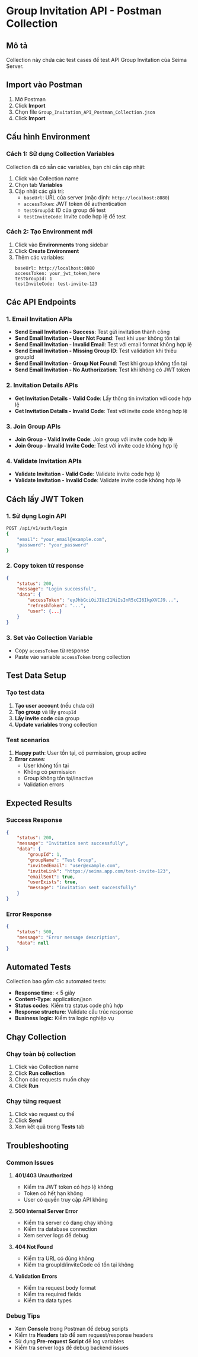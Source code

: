 # Group Invitation API - Postman Collection

## Mô tả
Collection này chứa các test cases để test API Group Invitation của Seima Server.

## Import vào Postman

1. Mở Postman
2. Click **Import** 
3. Chọn file `Group_Invitation_API_Postman_Collection.json`
4. Click **Import**

## Cấu hình Environment

### Cách 1: Sử dụng Collection Variables
Collection đã có sẵn các variables, bạn chỉ cần cập nhật:

1. Click vào Collection name
2. Chọn tab **Variables**
3. Cập nhật các giá trị:
   - `baseUrl`: URL của server (mặc định: `http://localhost:8080`)
   - `accessToken`: JWT token để authentication
   - `testGroupId`: ID của group để test
   - `testInviteCode`: Invite code hợp lệ để test

### Cách 2: Tạo Environment mới
1. Click vào **Environments** trong sidebar
2. Click **Create Environment**
3. Thêm các variables:
   ```
   baseUrl: http://localhost:8080
   accessToken: your_jwt_token_here
   testGroupId: 1
   testInviteCode: test-invite-123
   ```

## Các API Endpoints

### 1. Email Invitation APIs
- **Send Email Invitation - Success**: Test gửi invitation thành công
- **Send Email Invitation - User Not Found**: Test khi user không tồn tại
- **Send Email Invitation - Invalid Email**: Test với email format không hợp lệ
- **Send Email Invitation - Missing Group ID**: Test validation khi thiếu groupId
- **Send Email Invitation - Group Not Found**: Test khi group không tồn tại
- **Send Email Invitation - No Authorization**: Test khi không có JWT token

### 2. Invitation Details APIs
- **Get Invitation Details - Valid Code**: Lấy thông tin invitation với code hợp lệ
- **Get Invitation Details - Invalid Code**: Test với invite code không hợp lệ

### 3. Join Group APIs
- **Join Group - Valid Invite Code**: Join group với invite code hợp lệ
- **Join Group - Invalid Invite Code**: Test với invite code không hợp lệ

### 4. Validate Invitation APIs
- **Validate Invitation - Valid Code**: Validate invite code hợp lệ
- **Validate Invitation - Invalid Code**: Validate invite code không hợp lệ

## Cách lấy JWT Token

### 1. Sử dụng Login API
```bash
POST /api/v1/auth/login
{
    "email": "your_email@example.com",
    "password": "your_password"
}
```

### 2. Copy token từ response
```json
{
    "status": 200,
    "message": "Login successful",
    "data": {
        "accessToken": "eyJhbGciOiJIUzI1NiIsInR5cCI6IkpXVCJ9...",
        "refreshToken": "...",
        "user": {...}
    }
}
```

### 3. Set vào Collection Variable
- Copy `accessToken` từ response
- Paste vào variable `accessToken` trong collection

## Test Data Setup

### Tạo test data
1. **Tạo user account** (nếu chưa có)
2. **Tạo group** và lấy `groupId`
3. **Lấy invite code** của group
4. **Update variables** trong collection

### Test scenarios
1. **Happy path**: User tồn tại, có permission, group active
2. **Error cases**: 
   - User không tồn tại
   - Không có permission
   - Group không tồn tại/inactive
   - Validation errors

## Expected Results

### Success Response
```json
{
    "status": 200,
    "message": "Invitation sent successfully",
    "data": {
        "groupId": 1,
        "groupName": "Test Group",
        "invitedEmail": "user@example.com",
        "inviteLink": "https://seima.app.com/test-invite-123",
        "emailSent": true,
        "userExists": true,
        "message": "Invitation sent successfully"
    }
}
```

### Error Response
```json
{
    "status": 500,
    "message": "Error message description",
    "data": null
}
```

## Automated Tests

Collection bao gồm các automated tests:
- **Response time**: < 5 giây
- **Content-Type**: application/json
- **Status codes**: Kiểm tra status code phù hợp
- **Response structure**: Validate cấu trúc response
- **Business logic**: Kiểm tra logic nghiệp vụ

## Chạy Collection

### Chạy toàn bộ collection
1. Click vào Collection name
2. Click **Run collection**
3. Chọn các requests muốn chạy
4. Click **Run**

### Chạy từng request
1. Click vào request cụ thể
2. Click **Send**
3. Xem kết quả trong **Tests** tab

## Troubleshooting

### Common Issues

1. **401/403 Unauthorized**
   - Kiểm tra JWT token có hợp lệ không
   - Token có hết hạn không
   - User có quyền truy cập API không

2. **500 Internal Server Error**
   - Kiểm tra server có đang chạy không
   - Kiểm tra database connection
   - Xem server logs để debug

3. **404 Not Found**
   - Kiểm tra URL có đúng không
   - Kiểm tra groupId/inviteCode có tồn tại không

4. **Validation Errors**
   - Kiểm tra request body format
   - Kiểm tra required fields
   - Kiểm tra data types

### Debug Tips
- Xem **Console** trong Postman để debug scripts
- Kiểm tra **Headers** tab để xem request/response headers
- Sử dụng **Pre-request Script** để log variables
- Kiểm tra server logs để debug backend issues 